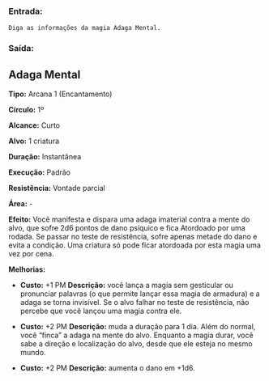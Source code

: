 ### Entrada:

```
Diga as informações da magia Adaga Mental.
```

### Saída:

## Adaga Mental

**Tipo:** Arcana 1 (Encantamento)

**Círculo:** 1º

**Alcance:** Curto

**Alvo:** 1 criatura

**Duração:** Instantânea

**Execução:** Padrão

**Resistência:** Vontade parcial

**Área:** -

**Efeito:** Você manifesta e dispara uma adaga imaterial contra a mente do alvo, que sofre 2d6 pontos de dano psíquico e fica Atordoado por uma rodada. Se passar no teste de resistência, sofre apenas metade do dano e evita a condição. Uma criatura só pode ficar atordoada por esta magia uma vez por cena.

**Melhorias:**

*   **Custo:** +1 PM
    **Descrição:** você lança a magia sem gesticular ou pronunciar palavras (o que permite lançar essa magia de armadura) e a adaga se torna invisível. Se o alvo falhar no teste de resistência, não percebe que você lançou uma magia contra ele.

*   **Custo:** +2 PM
    **Descrição:** muda a duração para 1 dia. Além do normal, você “finca” a adaga na mente do alvo. Enquanto a magia durar, você sabe a direção e localização do alvo, desde que ele esteja no mesmo mundo.

*   **Custo:** +2 PM
    **Descrição:** aumenta o dano em +1d6.